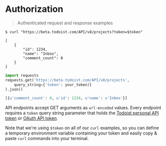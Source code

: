 # Authorization

> Authenticated request and response examples

```shell
$ curl "https://beta.todoist.com/API/v8/projects?token=$token"

[
    {
        "id": 1234,
        "name": "Inbox",
        "comment_count": 0
    }
]
```

```python
import requests
requests.get('https://beta.todoist.com/API/v8/projects',
    query_string={'token': your_token)}
).json()

[{u'comment_count': 0, u'id': 1234, u'name': u'Inbox'}]
```

API endpoints accept GET arguments as `url-encoded` values. Every endpoint
requires a `token` query string parameter that holds the
[Todoist personal API token](https://todoist.com/Users/viewPrefs?page=authorizations) or
[OAuth API token](https://developer.todoist.com/sync/v7/#oauth).

Note that we're using `$token` on all of our `curl` examples, so you
can define a temporary environment variable containing your token and
easily copy & paste `curl` commands into your terminal.
